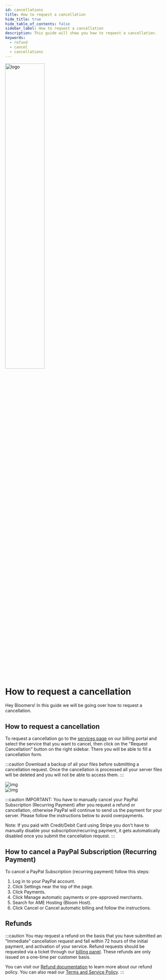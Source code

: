 ```yaml
---
id: cancellations
title: How to request a cancellation
hide_title: true
hide_table_of_contents: false
sidebar_label: How to request a cancellation
description: This guide will show you how to request a cancellation.
keywords:
  - refund
  - cancel
  - cancellations
---
```


<div class="text--center">
<img src="https://bloom.host/logo-white.svg" alt="logo" height="50%" width="50%"/>
<h1>How to request a cancellation</h1>
</div>

Hey Bloomers! In this guide we will be going over how to request a cancellation.

## How to request a cancellation

To request a cancellation go to the [services page](https://billing.bloom.host/clientarea.php?action=services) on our billing portal and select the service that you want to cancel, then click on the "Request Cancellation" button on the right sidebar. There you will be able to fill a cancellation form.

:::caution
Download a backup of all your files before submitting a cancellation request. Once the cancellation is processed all your server files will be deleted and you will not be able to access them.
:::

<div class="text--center">
<img src={require('../../static/imgs/billing/refunds/1.png').default} alt="img"/></div>

<div class="text--center">
<img src={require('../../static/imgs/billing/cancellations/2.png').default} alt="img"/></div>


:::caution
IMPORTANT: You have to manually cancel your PayPal Subscription (Recurring Payment) after you request a refund or cancellation, otherwise PayPal will continue to send us the payment for your server. Please follow the instructions below to avoid overpayments.

Note: If you paid with Credit/Debit Card using Stripe you don't have to manually disable your subscription/recurring payment, it gets automatically disabled once you submit the cancellation request.
:::

## How to cancel a PayPal Subscription (Recurring Payment)

To cancel a PayPal Subscription (recurring payment) follow this steps:

1. Log in to your PayPal account.
2. Click Settings near the top of the page.
3. Click Payments.
4. Click Manage automatic payments or pre-approved merchants.
5. Search for AME Hosting (Bloom Host).
6. Click Cancel or Cancel automatic billing and follow the instructions.

## Refunds

:::caution
You may request a refund on the basis that you have submitted an "Immediate" cancellation request and fall within 72 hours of the initial payment, and activation of your service. Refund requests should be requested via a ticket through our [billing panel](https://billing.bloom.host/supporttickets.php). These refunds are only issued on a one-time per customer basis.

You can visit our [Refund documentation](https://docs.bloom.host/billing/refunds) to learn more about our refund policy. You can also read our [Terms and Service Policy](https://bloom.host/terms/).
:::
